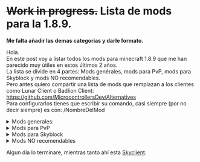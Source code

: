 # ~~Work in progress.~~ Lista de mods para la 1.8.9.  
**Me falta añadir las demas categorias y darle formato.**  

Hola.  
En este post voy a listar todos los mods para minecraft 1.8.9 que me han parecido muy útiles en estos últimos 2 años.  
La lista se divide en 4 partes: Mods genérales, mods para PvP, mods para Skyblock y mods NO recomendables.  
Pero antes quiero compartir una lista de mods que remplazan a los clientes como Lunar Client o Badlion Client:  
https://github.com/MicrocontrollersDev/Alternatives  
Para configurarlos tienes que escribir su comando, casi siempre (por no decir siempre) es con: /NombreDelMod  

<details>
    <summary>Mods generales:</summary>
<br>

- Essential:  
Librería para la mayoría de mods de esta lista, te permite tener cosméticos, un chat para amigos y poder usar tu mundo como un “servidor” para tus amigos.
Mas info en: https://essential.gg/  
(No es necesario descargarlo, casi todos los mods de la lista ya lo traen incluido).
  
- Optifine:  
Este mod no requiere presentación, aumenta FPS, soporte para ciertos resourse packs y que tu PC no explote ;v  
https://optifine.net/downloads  
https://optifine.net/adloadx?f=OptiFine_1.8.9_HD_U_M5.jar  
  
- Patcher:  
Este mod igual aumenta FPS, pero su principal función es arreglar bugs (indispensable tenerlo en tu carpeta de mods):  
https://sk1er.club/mods/patcher  
  
- EvergreenHUD:  
Añade varios objetos a tu pantalla, tales como las coordenadas, ping, FPS, etc.  
(el mejor mod de HUD para la 1.8.9).  
https://modrinth.com/mod/evergreenhud/versions  

- VanillaHud:  
Te permite modificar distintos elementos de tu pantalla, por ejemplo la bossbar, el sidebar y más.  
https://github.com/W-OVERFLOW/VanillaHUD/releases  

- Hytilities Reborn:  
Añade varios ajustes para hacer te tu estancia en Hypixel mas placentera, por ejemplo, puedes ocultar el guild MOTD, los mensajes de entrada/salida de los miembros de tu guild y más.  
https://github.com/W-OVERFLOW/Hytils-Reborn/releases  

- Chatting:  
Este mod te permite copiar mensajes y sacar capturas de tu chat, además de añadir pestañas para separar el chat general del de la guild y party.  
https://github.com/W-OVERFLOW/Chatting/releases  

- Redaction:  
Te permite ajustar varios aspectos para hacerlos parecidos a los “hacked-clients”, lo más interesante es poder cambiar el color de tu nombre, tanto en el chat como en otras partes del juego.
(no, no son hacks).  
https://github.com/W-OVERFLOW/REDACTION/releases  

- Crashpatch:  
Evita que tu juego se cierre cuando hay un crash, además de darte información sobre la posible causa de este mismo (es un “backport” no oficial del mod VanillaFix (1.12.2)).  
https://github.com/W-OVERFLOW/CrashPatch/releases  

- Keystrokes:  
El típico mod para ver las teclas que presionas en tu pantalla:  
https://sk1er.club/mods/keystrokesmod  

- Autotip:  
Te permite ganar coins y “network xp” en Hypixel sin hacer nada (ganas más con este mod que siendo mpv++ según me han dicho).  
https://autotip.pro/download  

- Levelhead:  
Este mod te permite ver el nivel de network de un usuario en Hypixel.  
https://sk1er.club/mods/level_head  

- Hypixel Auto Complete:  
Te permite usar la tecla TAB para autocompletar los nombres en algunos comandos.  
https://sk1er.club/mods/hypixel_auto_complete  

- Lobbysounds:  
Te permite quitar los sonidos en los lobbys.  
(Sobretodo el mejor sonido de todos… las mystery box)  
https://sk1er.club/mods/lobby_sounds  

  
</details>
  
 <details>
    <summary>Mods para PvP</summary>
<br>
WIP

</details>

<details>
    <summary>Mods para Skyblock</summary>
<br>
WIP

</details>

<details>
    <summary>Mods NO recomendables</summary>
<br>
WIP

</details>
  
Algun día lo terminare, mientras tanto ahí esta [Skyclient](https://github.com/SkyblockClient/SkyblockClient). 

